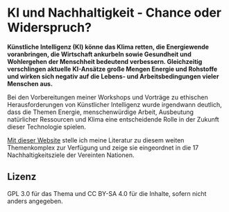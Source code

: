 # KI und Nachhaltigkeit - Chance oder Widerspruch?

**Künstliche Intelligenz (KI) könne das Klima retten, die Energiewende voranbringen, die Wirtschaft ankurbeln sowie Gesundheit und Wohlergehen der Menschheit bedeutend verbessern. Gleichzeitig verschlingen aktuelle KI-Ansätze große Mengen Energie und Rohstoffe und wirken sich negativ auf die Lebens- und Arbeitsbedingungen vieler Menschen aus.**

Bei den Vorbereitungen meiner Workshops und Vorträge zu ethischen Herausforderungen von Künstlicher Intelligenz wurde irgendwann deutlich, dass die Themen Energie, menschenwürdige Arbeit, Ausbeutung natürlicher Ressourcen und Klima eine entscheidende Rolle in der Zukunft dieser Technologie spielen.

[Mit dieser Website](https://axel-duerkop.de/course/ki-und-nachhaltigkeit/) stelle ich meine Literatur zu diesem weiten Themenkomplex zur Verfügung und zeige sie eingeordnet in die 17 Nachhaltigkeitsziele der Vereinten Nationen.

## Lizenz

GPL 3.0 für das Thema und CC BY-SA 4.0 für die Inhalte, sofern nicht anders angegeben.
